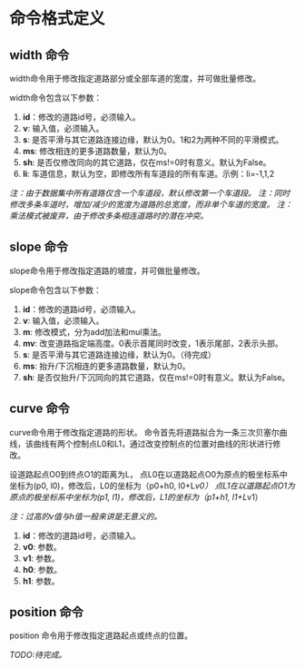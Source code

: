 # 命令格式定义


## width 命令
width命令用于修改指定道路部分或全部车道的宽度，并可做批量修改。

width命令包含以下参数：
1. **id**：修改的道路id号，必须输入。
2. **v**: 输入值，必须输入。
3. **s**: 是否平滑与其它道路连接边缘，默认为0。1和2为两种不同的平滑模式。
4. **ms**: 修改相连的更多道路数量，默认为0。
5. **sh**: 是否仅修改同向的其它道路，仅在ms!=0时有意义。默认为False。
6. **li**: 车道信息，默认为空，即修改所有车道段的所有车道。示例：li=-1,1,2
   
*注：由于数据集中所有道路仅含一个车道段，默认修改第一个车道段。*
*注：同时修改多条车道时，增加/减少的宽度为道路的总宽度，而非单个车道的宽度。*
*注：乘法模式被废弃，由于修改多条相连道路时的潜在冲突。*

## slope 命令
slope命令用于修改指定道路的坡度，并可做批量修改。

slope命令包含以下参数：
1. **id**：修改的道路id号，必须输入。
2. **v**: 输入值，必须输入。
3. **m**: 修改模式，分为add加法和mul乘法。
4. **mv**: 改变道路指定端高度。0表示首尾同时改变，1表示尾部，2表示头部。
5. **s**: 是否平滑与其它道路连接边缘，默认为0。（待完成）
6. **ms**: 抬升/下沉相连的更多道路数量，默认为0。
7. **sh**: 是否仅抬升/下沉同向的其它道路，仅在ms!=0时有意义。默认为False。


## curve 命令
curve命令用于修改指定道路的形状。
命令首先将道路拟合为一条三次贝塞尔曲线，该曲线有两个控制点L0和L1，通过改变控制点的位置对曲线的形状进行修改。

设道路起点O0到终点O1的距离为L，
点L0在以道路起点O0为原点的极坐标系中坐标为(p0, l0)，修改后，L0的坐标为（p0+h0, l0+L*v0）
点L1在以道路起点O1为原点的极坐标系中坐标为(p1, l1)，修改后，L1的坐标为（p1+h1, l1+L*v1）

*注：过高的v值与h值一般来讲是无意义的。*
1. **id**：修改的道路id号，必须输入。
2. **v0**: 参数。
3. **v1**: 参数。
4. **h0**: 参数。
5. **h1**: 参数。
   
## position 命令
position 命令用于修改指定道路起点或终点的位置。

*TODO:待完成。*
